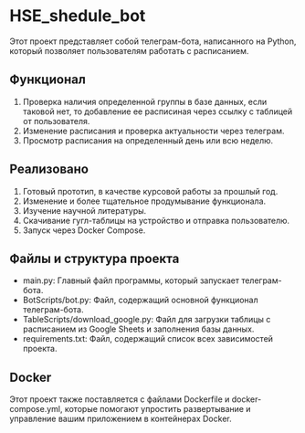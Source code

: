 # HSE_shedule_bot

Этот проект представляет собой телеграм-бота, написанного на Python, который позволяет пользователям работать с расписанием. 

## Функционал
1. Проверка наличия определенной группы в базе данных, если таковой нет, то добавление ее расписиная через ссылку с таблицей от пользователя.
2. Изменение расписания и проверка актуальности через телеграм.
3. Просмотр расписания на определенный день или всю неделю.

## Реализовано
1. Готовый прототип, в качестве курсовой работы за прошлый год.
2. Изменение и более тщательное продумывание функционала.
3. Изучение научной литературы.
4. Скачивание гугл-таблицы на устройство и отправка пользователю.
5. Запуск через Docker Compose.

## Файлы и структура проекта
- main.py: Главный файл программы, который запускает телеграм-бота.
- BotScripts/bot.py: Файл, содержащий основной функционал телеграм-бота.
- TableScripts/download_google.py: Файл для загрузки таблицы с расписанием из Google Sheets и заполнения базы данных.
- requirements.txt: Файл, содержащий список всех зависимостей проекта.

## Docker
Этот проект также поставляется с файлами Dockerfile и docker-compose.yml, которые помогают упростить развертывание и управление вашим приложением в контейнерах Docker.
